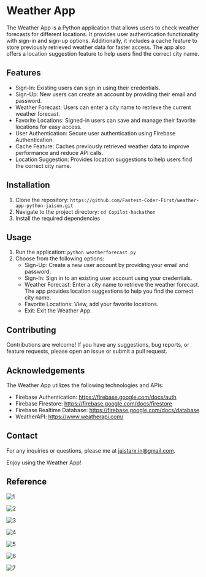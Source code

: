 # Weather App

The Weather App is a Python application that allows users to check weather forecasts for different locations. It provides user authentication functionality with sign-in and sign-up options. Additionally, it includes a cache feature to store previously retrieved weather data for faster access. The app also offers a location suggestion feature to help users find the correct city name.

## Features

- Sign-In: Existing users can sign in using their credentials.
- Sign-Up: New users can create an account by providing their email and password.
- Weather Forecast: Users can enter a city name to retrieve the current weather forecast.
- Favorite Locations: Signed-in users can save and manage their favorite locations for easy access.
- User Authentication: Secure user authentication using Firebase Authentication.
- Cache Feature: Caches previously retrieved weather data to improve performance and reduce API calls.
- Location Suggestion: Provides location suggestions to help users find the correct city name.

## Installation

1. Clone the repository: `https://github.com/Fastest-Coder-First/weather-app-python-jaison.git`
2. Navigate to the project directory: `cd Copilot-hackathon`
3. Install the required dependencies

## Usage

1. Run the application: `python weatherforecast.py`
2. Choose from the following options:
   - Sign-Up: Create a new user account by providing your email and password.
   - Sign-In: Sign in to an existing user account using your credentials.
   - Weather Forecast: Enter a city name to retrieve the weather forecast. The app provides location suggestions to help you find the correct city name.
   - Favorite Locations: View, add your favorite locations.
   - Exit: Exit the Weather App.

## Contributing

Contributions are welcome! If you have any suggestions, bug reports, or feature requests, please open an issue or submit a pull request.

## Acknowledgements

The Weather App utilizes the following technologies and APIs:

- Firebase Authentication: https://firebase.google.com/docs/auth
- Firebase Firestore: https://firebase.google.com/docs/firestore
- Firebase Realtime Database: https://firebase.google.com/docs/database
- WeatherAPI: https://www.weatherapi.com/

## Contact

For any inquiries or questions, please me at jaistarx.in@gmail.com.

Enjoy using the Weather App!

## Reference

![1](https://github.com/Fastest-Coder-First/weather-app-python-jaison/assets/57367854/ad78ead5-c7df-41e8-a631-eebf89f39a20)

![2](https://github.com/Fastest-Coder-First/weather-app-python-jaison/assets/57367854/f9237465-5244-4a40-a6a8-230d4979d39d)

![3](https://github.com/Fastest-Coder-First/weather-app-python-jaison/assets/57367854/58f474f6-63a5-4c16-9f31-b907f3f7ad52)

![4](https://github.com/Fastest-Coder-First/weather-app-python-jaison/assets/57367854/60778e75-8de5-4472-ab18-8480686e0f46)

![5](https://github.com/Fastest-Coder-First/weather-app-python-jaison/assets/57367854/9e829351-9ea5-4f60-9d92-6f545eed4875)

![6](https://github.com/Fastest-Coder-First/weather-app-python-jaison/assets/57367854/1a641a41-15e1-45ff-981d-60e947c7a5fc)

![7](https://github.com/Fastest-Coder-First/weather-app-python-jaison/assets/57367854/7487e765-0557-4912-a7a1-2a7c1fe2459e)
